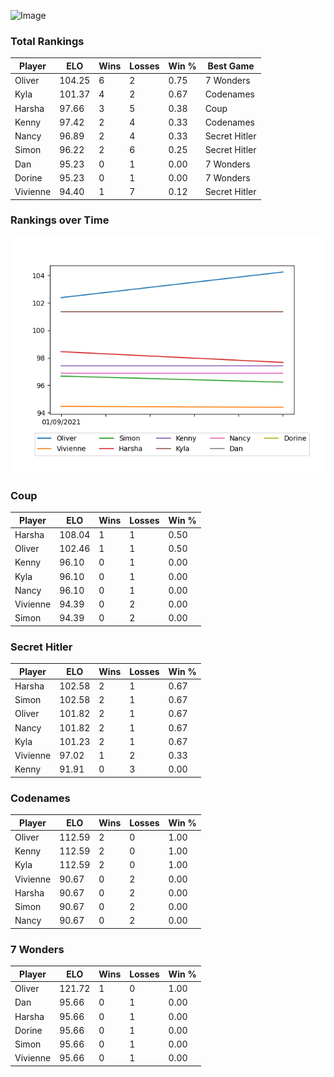 
![Image](https://media.architecturaldigest.com/photos/618036966ba9675f212cc805/16:9/w_2560%2Cc_limit/SquidGame_Season1_Episode1_00_44_44_16.jpg)

### Total Rankings

| Player | ELO | Wins | Losses | Win % | Best Game |
| --- | --- | --- | --- | --- | --- |
| Oliver | 104.25 | 6 | 2 | 0.75 | 7 Wonders |
| Kyla | 101.37 | 4 | 2 | 0.67 | Codenames |
| Harsha | 97.66 | 3 | 5 | 0.38 | Coup |
| Kenny | 97.42 | 2 | 4 | 0.33 | Codenames |
| Nancy | 96.89 | 2 | 4 | 0.33 | Secret Hitler |
| Simon | 96.22 | 2 | 6 | 0.25 | Secret Hitler |
| Dan | 95.23 | 0 | 1 | 0.00 | 7 Wonders |
| Dorine | 95.23 | 0 | 1 | 0.00 | 7 Wonders |
| Vivienne | 94.40 | 1 | 7 | 0.12 | Secret Hitler |

### Rankings over Time
![Image](rankings.png)

### Coup

| Player | ELO | Wins | Losses | Win % |
| --- | --- | --- | --- | --- |
| Harsha | 108.04  | 1 | 1 | 0.50 |
| Oliver | 102.46  | 1 | 1 | 0.50 |
| Kenny | 96.10  | 0 | 1 | 0.00 |
| Kyla | 96.10  | 0 | 1 | 0.00 |
| Nancy | 96.10  | 0 | 1 | 0.00 |
| Vivienne | 94.39  | 0 | 2 | 0.00 |
| Simon | 94.39  | 0 | 2 | 0.00 |

### Secret Hitler

| Player | ELO | Wins | Losses | Win % |
| --- | --- | --- | --- | --- |
| Harsha | 102.58  | 2 | 1 | 0.67 |
| Simon | 102.58  | 2 | 1 | 0.67 |
| Oliver | 101.82  | 2 | 1 | 0.67 |
| Nancy | 101.82  | 2 | 1 | 0.67 |
| Kyla | 101.23  | 2 | 1 | 0.67 |
| Vivienne | 97.02  | 1 | 2 | 0.33 |
| Kenny | 91.91  | 0 | 3 | 0.00 |

### Codenames

| Player | ELO | Wins | Losses | Win % |
| --- | --- | --- | --- | --- |
| Oliver | 112.59  | 2 | 0 | 1.00 |
| Kenny | 112.59  | 2 | 0 | 1.00 |
| Kyla | 112.59  | 2 | 0 | 1.00 |
| Vivienne | 90.67  | 0 | 2 | 0.00 |
| Harsha | 90.67  | 0 | 2 | 0.00 |
| Simon | 90.67  | 0 | 2 | 0.00 |
| Nancy | 90.67  | 0 | 2 | 0.00 |

### 7 Wonders

| Player | ELO | Wins | Losses | Win % |
| --- | --- | --- | --- | --- |
| Oliver | 121.72  | 1 | 0 | 1.00 |
| Dan | 95.66  | 0 | 1 | 0.00 |
| Harsha | 95.66  | 0 | 1 | 0.00 |
| Dorine | 95.66  | 0 | 1 | 0.00 |
| Simon | 95.66  | 0 | 1 | 0.00 |
| Vivienne | 95.66  | 0 | 1 | 0.00 |